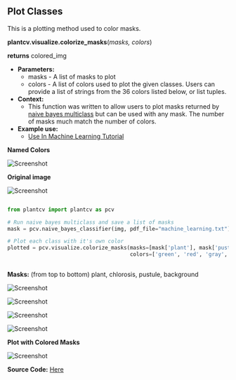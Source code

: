 ## Plot Classes 

This is a plotting method used to color masks.

**plantcv.visualize.colorize_masks**(*masks, colors*)

**returns** colored_img

- **Parameters:**
    - masks - A list of masks to plot
    - colors - A list of colors used to plot the given classes. Users can provide a list of strings from the 36 colors listed below, or list tuples.
- **Context:**
    - This function was written to allow users to plot masks returned by [naive bayes multiclass](naive_bayes_multiclass.md) but can be used with any mask. 
    The number of masks much match the number of colors. 
- **Example use:**
    - [Use In Machine Learning Tutorial](tutorials/machine_learning_tutorial.md)

**Named Colors**

![Screenshot](img/documentation_images/colorize_masks/available_colors.jpg)

**Original image**

![Screenshot](img/tutorial_images/machine_learning/color_image.jpg)

```python

from plantcv import plantcv as pcv

# Run naive bayes multiclass and save a list of masks 
mask = pcv.naive_bayes_classifier(img, pdf_file="machine_learning.txt")

# Plot each class with it's own color 
plotted = pcv.visualize.colorize_masks(masks=[mask['plant'], mask['pustule'], mask['background'], mask['chlorosis']], 
                                       colors=['green', 'red', 'gray', 'gold'])
                                       
```

**Masks:** (from top to bottom) plant, chlorosis, pustule, background

![Screenshot](img/documentation_images/colorize_masks/plant.jpg)

![Screenshot](img/documentation_images/colorize_masks/chlorosis.jpg)

![Screenshot](img/documentation_images/colorize_masks/pustule.jpg)

![Screenshot](img/documentation_images/colorize_masks/background.jpg)


**Plot with Colored Masks**

![Screenshot](img/documentation_images/colorize_masks/colored_classes.jpg)

**Source Code:** [Here](https://github.com/danforthcenter/plantcv/blob/main/plantcv/plantcv/visualize/colorize_masks.py)

